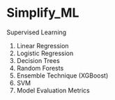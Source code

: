 # Simplify_ML
Supervised Learning
1. Linear Regression
2. Logistic Regression
3. Decision Trees
4. Random Forests
5. Ensemble Technique (XGBoost)
6. SVM
7. Model Evaluation Metrics
